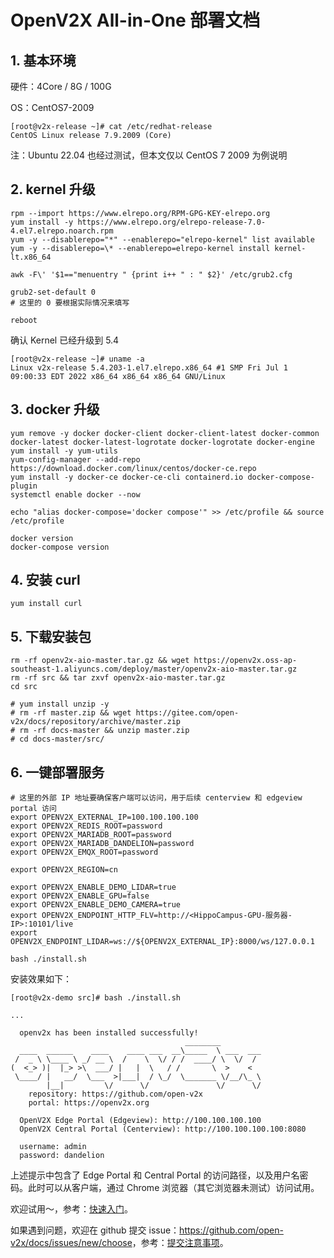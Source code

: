 # OpenV2X All-in-One 部署文档

## 1. 基本环境

硬件：4Core / 8G / 100G

OS：CentOS7-2009

```console
[root@v2x-release ~]# cat /etc/redhat-release
CentOS Linux release 7.9.2009 (Core)
```

注：Ubuntu 22.04 也经过测试，但本文仅以 CentOS 7 2009 为例说明

## 2. kernel 升级

```shell
rpm --import https://www.elrepo.org/RPM-GPG-KEY-elrepo.org
yum install -y https://www.elrepo.org/elrepo-release-7.0-4.el7.elrepo.noarch.rpm
yum -y --disablerepo="*" --enablerepo="elrepo-kernel" list available
yum -y --disablerepo=\* --enablerepo=elrepo-kernel install kernel-lt.x86_64

awk -F\' '$1=="menuentry " {print i++ " : " $2}' /etc/grub2.cfg

grub2-set-default 0
# 这里的 0 要根据实际情况来填写

reboot
```

确认 Kernel 已经升级到 5.4

```console
[root@v2x-release ~]# uname -a
Linux v2x-release 5.4.203-1.el7.elrepo.x86_64 #1 SMP Fri Jul 1 09:00:33 EDT 2022 x86_64 x86_64 x86_64 GNU/Linux
```

## 3. docker 升级

```shell
yum remove -y docker docker-client docker-client-latest docker-common docker-latest docker-latest-logrotate docker-logrotate docker-engine
yum install -y yum-utils
yum-config-manager --add-repo https://download.docker.com/linux/centos/docker-ce.repo
yum install -y docker-ce docker-ce-cli containerd.io docker-compose-plugin
systemctl enable docker --now

echo "alias docker-compose='docker compose'" >> /etc/profile && source /etc/profile

docker version
docker-compose version
```

## 4. 安装 curl

```shell
yum install curl
```

## 5. 下载安装包

```shell
rm -rf openv2x-aio-master.tar.gz && wget https://openv2x.oss-ap-southeast-1.aliyuncs.com/deploy/master/openv2x-aio-master.tar.gz
rm -rf src && tar zxvf openv2x-aio-master.tar.gz
cd src

# yum install unzip -y
# rm -rf master.zip && wget https://gitee.com/open-v2x/docs/repository/archive/master.zip
# rm -rf docs-master && unzip master.zip
# cd docs-master/src/
```

## 6. 一键部署服务

```shell
# 这里的外部 IP 地址要确保客户端可以访问，用于后续 centerview 和 edgeview portal 访问
export OPENV2X_EXTERNAL_IP=100.100.100.100
export OPENV2X_REDIS_ROOT=password
export OPENV2X_MARIADB_ROOT=password
export OPENV2X_MARIADB_DANDELION=password
export OPENV2X_EMQX_ROOT=password

export OPENV2X_REGION=cn

export OPENV2X_ENABLE_DEMO_LIDAR=true
export OPENV2X_ENABLE_GPU=false
export OPENV2X_ENABLE_DEMO_CAMERA=true
export OPENV2X_ENDPOINT_HTTP_FLV=http://<HippoCampus-GPU-服务器-IP>:10101/live
export OPENV2X_ENDPOINT_LIDAR=ws://${OPENV2X_EXTERNAL_IP}:8000/ws/127.0.0.1

bash ./install.sh
```

安装效果如下：

```console
[root@v2x-demo src]# bash ./install.sh 

...

  openv2x has been installed successfully!
                                       ________           
  ____  ______    ____    ____ ___  __\_____  \ ___  ___ 
 /  _ \ \____ \ _/ __ \  /    \  \/ / /  ____/ \  \/  / 
(  <_> )|  |_> >\  ___/ |   |  \   / /       \  >    <  
 \____/ |   __/  \___  >|___|  / \_/  \_______ \/__/\_ \ 
        |__|         \/      \/               \/      \/ 
    repository: https://github.com/open-v2x
    portal: https://openv2x.org

  OpenV2X Edge Portal (Edgeview): http://100.100.100.100
  OpenV2X Central Portal (Centerview): http://100.100.100.100:8080

  username: admin
  password: dandelion
```

上述提示中包含了 Edge Portal 和 Central Portal 的访问路径，以及用户名密码。此时可以从客户端，通过 Chrome 浏览器（其它浏览器未测试）访问试用。

欢迎试用～，参考：[快速入门](v2x-quick-start.md)。

如果遇到问题，欢迎在 github 提交
issue：<https://github.com/open-v2x/docs/issues/new/choose>，参考：[提交注意事项](v2x_contribution-zh_CN.md)。
